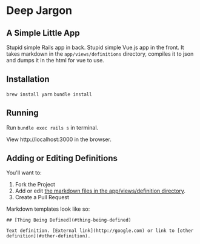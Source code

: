 # Deep Jargon

## A Simple Little App

Stupid simple Rails app in back. Stupid simple Vue.js app in the front. It takes markdown in the `app/views/definitions` directory, compiles it to json and dumps it in the html for vue to use.

## Installation

`brew install yarn`
`bundle install`

## Running

Run `bundle exec rails s` in terminal.

View http://localhost:3000 in the browser.


## Adding or Editing Definitions

You'll want to:

1) Fork the Project
2) Add or edit [the markdown files in the app/views/definition directory](https://github.com/sudara/deepjargon/tree/master/app/views/definitions).
3) Create a Pull Request

Markdown templates look like so:

```
## [Thing Being Defined](#thing-being-defined)

Text definition. [External link](http://google.com) or link to [other definition](#other-definition).
```
